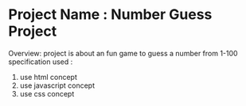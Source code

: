 # Project Name : Number Guess Project

Overview: project is about an fun game to guess a number from 1-100
specification used :

1. use html concept
2. use javascript concept
3. use css concept
